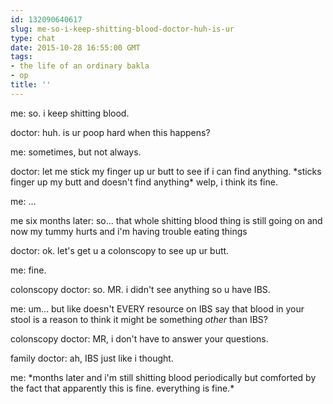```yaml
---
id: 132090640617
slug: me-so-i-keep-shitting-blood-doctor-huh-is-ur
type: chat
date: 2015-10-28 16:55:00 GMT
tags:
- the life of an ordinary bakla
- op
title: ''
---
```

me: so. i keep shitting blood.

doctor: huh. is ur poop hard when this happens?

me: sometimes, but not always.

doctor: let me stick my finger up ur butt to see if i can find anything. \*sticks finger up my butt and doesn't find anything\* welp, i think its fine.

me: ...

me six months later: so... that whole shitting blood thing is still going on and now my tummy hurts and i'm having trouble eating things

doctor: ok. let's get u a colonscopy to see up ur butt.

me: fine.

colonscopy doctor: so. MR. i didn't see anything so u have IBS.

me: um... but like doesn't EVERY resource on IBS say that blood in your stool is a reason to think it might be something *other* than IBS?

colonscopy doctor: MR, i don't have to answer your questions.

family doctor: ah, IBS just like i thought.

me: \*months later and i'm still shitting blood periodically but comforted by the fact that apparently this is fine. everything is fine.\*